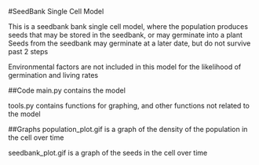#SeedBank Single Cell Model

This is a seedbank bank single cell model, where the population produces seeds that may be stored in the seedbank, or may germinate into a plant
Seeds from the seedbank may germinate at a later date, but do not survive past 2 steps

Environmental factors are not included in this model for the likelihood of germination and living rates

##Code
main.py contains the model

tools.py contains functions for graphing, and other functions not related to the model

##Graphs
population_plot.gif is a graph of the density of the population in the cell over time

seedbank_plot.gif is a graph of the seeds in the cell over time
